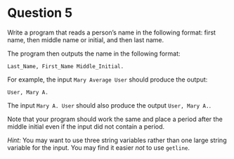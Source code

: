 # Question 5

Write a program that reads a person’s name in the following format:
first name, then middle name or initial, and then last name.

The program then outputs the name in the following format:

    Last_Name, First_Name Middle_Initial.

For example, the input `Mary Average User` should produce the output:

    User, Mary A.

The input `Mary A. User` should also produce the output `User, Mary A.`.

Note that your program should work the same and place a period after the 
middle initial even if the input did not contain a period.

_Hint:_ You may want to use three string variables rather than one large string 
variable for the input. You may find it easier *not* to use `getline`.
